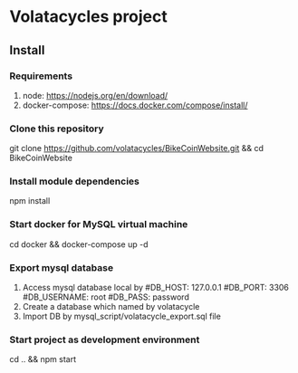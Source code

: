 Volatacycles project
=========================


## Install
### Requirements

1. node: https://nodejs.org/en/download/
2. docker-compose: https://docs.docker.com/compose/install/

### Clone this repository

git clone https://github.com/volatacycles/BikeCoinWebsite.git && cd BikeCoinWebsite

### Install module dependencies

npm install

### Start docker for MySQL virtual machine

cd docker && docker-compose up -d

### Export mysql database
1. Access mysql database local by
  #DB_HOST: 127.0.0.1
  #DB_PORT: 3306
  #DB_USERNAME: root
  #DB_PASS: password
2. Create a database which named by volatacycle
3. Import DB by mysql_script/volatacycle_export.sql file

### Start project as development environment
cd .. && npm start
